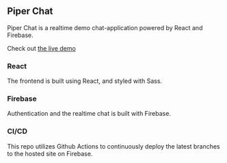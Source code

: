 ## Piper Chat

Piper Chat is a realtime demo chat-application powered by React and Firebase.

Check out [the live demo](https://piper-chat-e3915.web.app/)

### React

The frontend is built using React, and styled with Sass.

### Firebase

Authentication and the realtime chat is built with Firebase.

### CI/CD

This repo utilizes Github Actions to continuously deploy the latest branches to the hosted site on Firebase.
